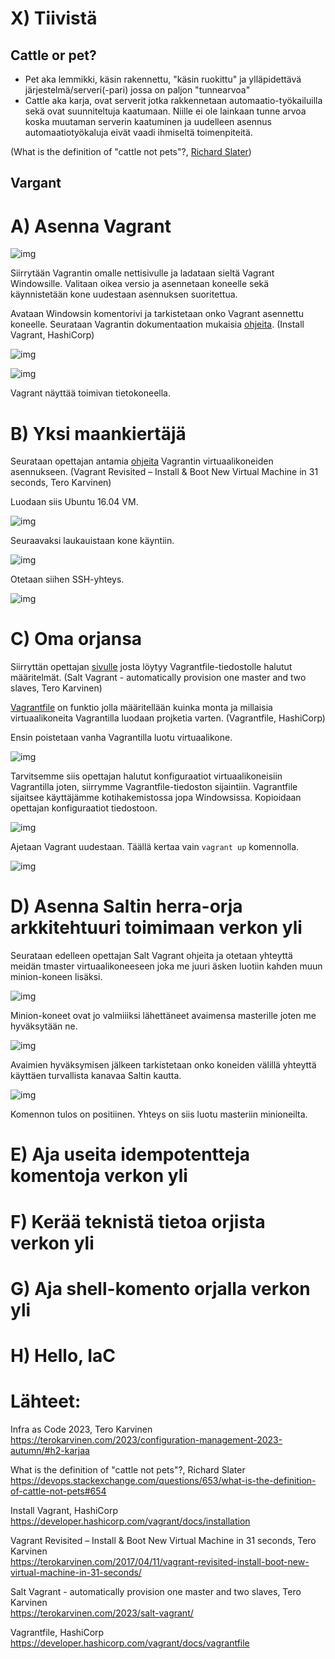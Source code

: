 # X) Tiivistä  

## Cattle or pet?  

- Pet aka lemmikki, käsin rakennettu, "käsin ruokittu" ja ylläpidettävä järjestelmä/serveri(-pari) jossa on paljon "tunnearvoa"
- Cattle aka karja, ovat serverit jotka rakkennetaan automaatio-työkailuilla sekä ovat suunniteltuja kaatumaan. Niille ei ole lainkaan tunne arvoa koska
  muutaman serverin kaatuminen ja uudelleen asennus automaatiotyökaluja eivät vaadi ihmiseltä toimenpiteitä.
  
(What is the definition of "cattle not pets"?, [Richard Slater](https://devops.stackexchange.com/questions/653/what-is-the-definition-of-cattle-not-pets#654))  

## Vargant  



# A) Asenna Vagrant  

![img](./install_vagrant.png)

Siirrytään Vagrantin omalle nettisivulle ja ladataan sieltä Vagrant Windowsille. Valitaan oikea versio ja asennetaan koneelle sekä käynnistetään kone uudestaan asennuksen suoritettua.  

Avataan Windowsin komentorivi ja tarkistetaan onko Vagrant asennettu koneelle. Seurataan Vagrantin dokumentaation mukaisia [ohjeita](https://developer.hashicorp.com/vagrant/docs/installation). (Install Vagrant, HashiCorp)  

![img](./vag_ohj.png)  

![img](./vag_toimii.png)  

Vagrant näyttää toimivan tietokoneella.

# B) Yksi maankiertäjä  

Seurataan opettajan antamia [ohjeita](https://terokarvinen.com/2017/04/11/vagrant-revisited-install-boot-new-virtual-machine-in-31-seconds/) Vagrantin virtuaalikoneiden asennukseen. (Vagrant Revisited – Install & Boot New Virtual Machine in 31 seconds, Tero Karvinen)  

Luodaan siis Ubuntu 16.04 VM.  

![img](./vag_init.png)  

Seuraavaksi laukauistaan kone käyntiin.  

![img](./vag_up.png)  

Otetaan siihen SSH-yhteys.  

![img](./vag_ssh.png)  

# C) Oma orjansa  

Siirryttän opettajan [sivulle](https://terokarvinen.com/2023/salt-vagrant/) josta löytyy Vagrantfile-tiedostolle halutut määritelmät. (Salt Vagrant - automatically provision one master and two slaves, Tero Karvinen)  

[Vagrantfile](https://developer.hashicorp.com/vagrant/docs/vagrantfile) on funktio jolla määritellään kuinka monta ja millaisia virtuaalikoneita Vagrantilla luodaan projketia varten. (Vagrantfile, HashiCorp)  

Ensin poistetaan vanha Vagrantilla luotu virtuaalikone.  

![img](./vag_dest.png)  

Tarvitsemme siis opettajan halutut konfiguraatiot virtuaalikoneisiin Vagrantilla joten, siirrymme Vagrantfile-tiedoston sijaintiin. Vagrantfile sijaitsee käyttäjämme kotihakemistossa jopa Windowsissa. Kopioidaan opettajan konfiguraatiot tiedostoon.  

![img](./vagfile.png)  

Ajetaan Vagrant uudestaan. Täällä kertaa vain ```vagrant up``` komennolla.  

![img](./vag_3.png)  


# D) Asenna Saltin herra-orja arkkitehtuuri toimimaan verkon yli  

Seurataan edelleen opettajan Salt Vagrant ohjeita ja otetaan yhteyttä meidän tmaster virtuaalikoneeseen joka me juuri äsken luotiin kahden muun minion-koneen lisäksi.

![img](./ssh_tmaster.png)  

Minion-koneet ovat jo valmiiiksi lähettäneet avaimensa masterille joten me hyväksytään ne.

![img](./salt_key.png)  

Avaimien hyväksymisen jälkeen tarkistetaan onko koneiden välillä yhteyttä käyttäen turvallista kanavaa Saltin kautta.

![img](./salt_ip.png)  

Komennon tulos on positiinen. Yhteys on siis luotu masteriin minioneilta.

# E) Aja useita idempotentteja komentoja verkon yli  


# F) Kerää teknistä tietoa orjista verkon yli  


# G) Aja shell-komento orjalla verkon yli  


# H) Hello, IaC  



# Lähteet:

Infra as Code 2023, Tero Karvinen  
https://terokarvinen.com/2023/configuration-management-2023-autumn/#h2-karjaa  

What is the definition of "cattle not pets"?, Richard Slater  
https://devops.stackexchange.com/questions/653/what-is-the-definition-of-cattle-not-pets#654  

Install Vagrant, HashiCorp  
https://developer.hashicorp.com/vagrant/docs/installation  

Vagrant Revisited – Install & Boot New Virtual Machine in 31 seconds, Tero Karvinen  
https://terokarvinen.com/2017/04/11/vagrant-revisited-install-boot-new-virtual-machine-in-31-seconds/  

Salt Vagrant - automatically provision one master and two slaves, Tero Karvinen  
https://terokarvinen.com/2023/salt-vagrant/  

Vagrantfile, HashiCorp  
https://developer.hashicorp.com/vagrant/docs/vagrantfile  
